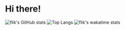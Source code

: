 # Hi there!

![flik's GitHub stats](https://github-readme-stats.vercel.app/api?username=flikdev&show_icons=true&theme=tokyonight)
![Top Langs](https://github-readme-stats.vercel.app/api/top-langs/?username=anuraghazra&layout=compact&theme=tokyonight)
![flik's wakatime stats](https://github-readme-stats.vercel.app/api/wakatime?username=willianrod&theme=tokyonight)
